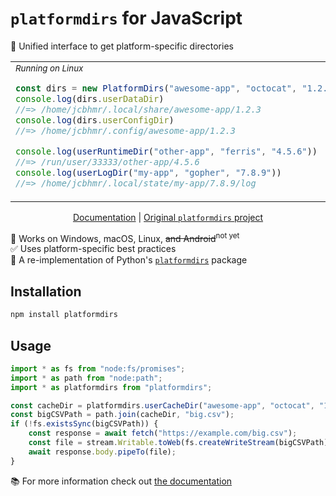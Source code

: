 # `platformdirs` for JavaScript

📂 Unified interface to get platform-specific directories

<table align=center><td>

<div><sub><i>Running on Linux</i></sub></div>

```js
const dirs = new PlatformDirs("awesome-app", "octocat", "1.2.3")
console.log(dirs.userDataDir)
//=> /home/jcbhmr/.local/share/awesome-app/1.2.3
console.log(dirs.userConfigDir)
//=> /home/jcbhmr/.config/awesome-app/1.2.3

console.log(userRuntimeDir("other-app", "ferris", "4.5.6"))
//=> /run/user/33333/other-app/4.5.6
console.log(userLogDir("my-app", "gopher", "7.8.9"))
//=> /home/jcbhmr/.local/state/my-app/7.8.9/log
```

</table>

<p align=center>
    <a href="https://tsdocs.dev/search/docs/platformdirs">Documentation</a>
    | <a href="https://pypi.org/project/platformdirs/">Original <code>platformdirs</code> project</a>
</p>

🚀 Works on Windows, macOS, Linux, ~~and Android~~<sup>not yet</sup> \
✅ Uses platform-specific best practices \
🐍 A re-implementation of Python's [`platformdirs`](https://pypi.org/project/platformdirs/) package

## Installation

```sh
npm install platformdirs
```

## Usage

```js
import * as fs from "node:fs/promises";
import * as path from "node:path";
import * as platformdirs from "platformdirs";

const cacheDir = platformdirs.userCacheDir("awesome-app", "octocat", "1.2.3")
const bigCSVPath = path.join(cacheDir, "big.csv");
if (!fs.existsSync(bigCSVPath)) {
    const response = await fetch("https://example.com/big.csv");
    const file = stream.Writable.toWeb(fs.createWriteStream(bigCSVPath))
    await response.body.pipeTo(file);
}
```

📚 For more information check out [the documentation](https://tsdocs.dev/search/docs/platformdirs)
